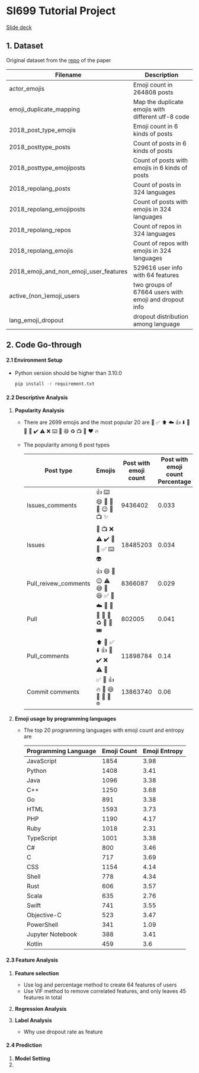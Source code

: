 # SI699 Tutorial Project

[Slide deck](https://docs.google.com/presentation/d/1YiUaIcKpRbHQw0kBXYqOCc7F9aRvCc19_MkJoIRTO1Y/edit#slide=id.g2017ecfacf7_0_53)

## 1. Dataset

Original dataset from the [repo](https://github.com/luxuan09/emoji_predicts_dropouts/tree/master/data) of the paper

| Filename                               | Description                                           |
| -------------------------------------- | ----------------------------------------------------- |
| actor_emojis                           | Emoji count in 264808 posts                           |
| emoji_duplicate_mapping                | Map the duplicate emojis with different utf-8 code    |
| 2018_post_type_emojis                  | Emoji count in 6 kinds of posts                       |
| 2018_posttype_posts                    | Count of posts in 6 kinds of posts                    |
| 2018_posttype_emojiposts               | Count of posts with emojis in 6 kinds of posts        |
| 2018_repolang_posts                    | Count of posts in 324 languages                       |
| 2018_repolang_emojiposts               | Count of posts with emojis in 324 languages           |
| 2018_repolang_repos                    | Count of repos in 324 languages                       |
| 2018_repolang_emojis                   | Count of repos with emojis in 324 languages           |
| 2018_emoji_and_non_emoji_user_features | 529616 user info with 64 features                     |
| active\_(non\_)emoji_users             | two groups of 67664 users with emoji and dropout info |
| lang_emoji_dropout                     | dropout distribution among language                   |

## 2. Code Go-through

#### 2.1 Environment Setup

- Python version should be higher than 3.10.0

  ```sh
  pip install -r requirement.txt
  ```

#### 2.2 Descriptive Analysis

1. **Popularity Analysis**

   - There are 2699 emojis and the most popular 20 are 🚀 ✅ ⬆️ ☁️ 👍 ⬇️ 🎉 🌴 🎫 ✔️ ⚠️ ❌ ⌨️ 🚨 😄 ♻️ 📺 💛 ❤️ 🔥

   - The popularity among 6 post types

     | Post type            | Emojis              | Post with emoji count | Post with emoji count Percentage |
     | -------------------- | ------------------- | --------------------- | -------------------------------- |
     | Issues_comments      | 👍 ⌨️ 😄 🎉 🚀 💪 😉 🚨 📺 ✨ | 9436402               | 0.033                            |
     | Issues               | 🚨 📺 ❌ ⚠️ ✔️ 🌴 👋 ✅ ⌨️ 👽 | 18485203              | 0.034                            |
     | Pull_reivew_comments | 👍 😄 🤔 😉 ⚠️ 😅 🙂 😆 ✅ 💯 | 8366087               | 0.029                            |
     | Pull                 | ☁️ 🎫 🚀 🌴 🎉 🚦 ♻️ 📅 🔕 🎟️ | 802005                | 0.041                            |
     | Pull_comments        | ⬆️ 🚀 ✅ ⬇️ 👍 🎉 ✔️ ❌ ⚠️ 💛 | 11898784              | 0.14                             |
     | Commit comments      | ✅ 📜 👍 🔥 💯 😄 🦍 🎉 🔴 ®️ | 13863740              | 0.06                             |


2. **Emoji usage by programming languages**

   - The top 20 programming languages with emoji count and entropy are 
   
     | Programming Language | Emoji Count | Emoji Entropy |
     | -------------------- | ----------- | ------------- |
     | JavaScript           | 1854        | 3.98          |
     | Python               | 1408        | 3.41          |
     | Java                 | 1096        | 3.38          |
     | C++                  | 1250        | 3.68          |
     | Go                   | 891         | 3.38          |
     | HTML                 | 1593        | 3.73          |
     | PHP                  | 1190        | 4.17          |
     | Ruby                 | 1018        | 2.31          |
     | TypeScript           | 1001        | 3.38          |
     | C#                   | 800         | 3.46          |
     | C                    | 717         | 3.69          |
     | CSS                  | 1154        | 4.14          |
     | Shell                | 778         | 4.34          |
     | Rust                 | 606         | 3.57          |
     | Scala                | 635         | 2.76          |
     | Swift                | 741         | 3.55          |
     | Objective-C          | 523         | 3.47          |
     | PowerShell           | 341         | 1.09          |
     | Jupyter Notebook     | 388         | 3.41          |
     | Kotlin               | 459         | 3.6           |

#### 2.3 Feature Analysis

1. **Feature selection**
   - Use log and percentage method to create 64 features of users
   - Use VIF method to remove correlated features, and only leaves 45 features in total

2. **Regression Analysis**
3. **Label Analysis**
   - Why use dropout rate as feature

#### 2.4 Prediction

1. **Model Setting**
2. 

  



